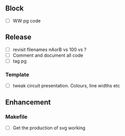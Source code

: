 ## Block

- [ ] WW pg code

## Release

-[ ] revisit filenames nAorB vs 100 vs ?
- [ ] Comment and document all code
- [ ] tag pg

### Template
- [ ] tweak circuit presentation. Colours, line widths etc

## Enhancement

### Makefile

- [ ] Get the production of svg working